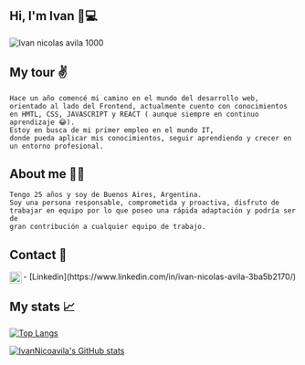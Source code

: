 ## Hi, I'm Ivan 👋:computer:

![Ivan nicolas avila 1000](https://user-images.githubusercontent.com/92653497/191421096-cce6e786-196b-4c02-b425-ef1983374b82.png)


## My tour :v:

    Hace un año comencé mi camino en el mundo del desarrollo web, 
    orientado al lado del Frontend, actualmente cuento con conocimientos
    en HMTL, CSS, JAVASCRIPT y REACT ( aunque siempre en continuo aprendizaje 😂).
    Estoy en busca de mi primer empleo en el mundo IT,
    donde pueda aplicar mis conocimientos, seguir aprendiendo y crecer en un entorno profesional.
    
## About me 👨‍💻 

    Tengo 25 años y soy de Buenos Aires, Argentina.
    Soy una persona responsable, comprometida y proactiva, disfruto de
    trabajar en equipo por lo que poseo una rápida adaptación y podría ser de
    gran contribución a cualquier equipo de trabajo.
    
## Contact 📲 

<a href="https://www.linkedin.com/in/ivan-nicolas-avila-3ba5b2170/">
 <img align="left" width="21px" src="https://raw.githubusercontent.com/anuraghazra/anuraghazra/master/assets/linkedin.svg" />
</a>
- [Linkedin](https://www.linkedin.com/in/ivan-nicolas-avila-3ba5b2170/)


## My stats :chart_with_upwards_trend:
 
 [![Top Langs](https://github-readme-stats.vercel.app/api/top-langs/?username=IvanNicoavila&layout=compact&theme=dark)](https://github.com/IvanNicoavila/github-readme-stats)
 
 [![IvanNicoavila's GitHub stats](https://github-readme-stats.vercel.app/api?username=IvanNicoavila&show_icons=true&theme=dark)](https://github.com/IvanNicoavila/github-readme-stats)
 
 
 
  
  

   
   

    
    
    

    

